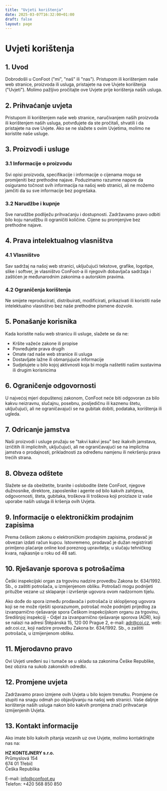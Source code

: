 ```yaml
---
title: "Uvjeti korištenja"
date: 2025-03-07T16:32:00+01:00
draft: false
layout: page
---
```


# Uvjeti korištenja

## 1. Uvod

Dobrodošli u ConFoot ("mi", "naš" ili "nas"). Pristupom ili korištenjem naše web stranice, proizvoda ili usluga, pristajete na ove Uvjete korištenja ("Uvjeti"). Molimo pažljivo pročitajte ove Uvjete prije korištenja naših usluga.

## 2. Prihvaćanje uvjeta

Pristupom ili korištenjem naše web stranice, naručivanjem naših proizvoda ili korištenjem naših usluga, potvrđujete da ste pročitali, shvatili i da pristajete na ove Uvjete. Ako se ne slažete s ovim Uvjetima, molimo ne koristite naše usluge.

## 3. Proizvodi i usluge

### 3.1 Informacije o proizvodu
Svi opisi proizvoda, specifikacije i informacije o cijenama mogu se promijeniti bez prethodne najave. Poduzimamo razumne napore da osiguramo točnost svih informacija na našoj web stranici, ali ne možemo jamčiti da su sve informacije bez pogrešaka.

### 3.2 Narudžbe i kupnje
Sve narudžbe podliježu prihvaćanju i dostupnosti. Zadržavamo pravo odbiti bilo koju narudžbu ili ograničiti količine. Cijene su promjenjive bez prethodne najave.

## 4. Prava intelektualnog vlasništva

### 4.1 Vlasništvo
Sav sadržaj na našoj web stranici, uključujući tekstove, grafike, logotipe, slike i softver, je vlasništvo ConFoot-a ili njegovih dobavljača sadržaja i zaštićen je međunarodnim zakonima o autorskim pravima.

### 4.2 Ograničenja korištenja
Ne smijete reproducirati, distribuirati, modificirati, prikazivati ili koristiti naše intelektualno vlasništvo bez naše prethodne pismene dozvole.

## 5. Ponašanje korisnika

Kada koristite našu web stranicu ili usluge, slažete se da ne:
- Kršite važeće zakone ili propise
- Povređujete prava drugih
- Omate rad naše web stranice ili usluga
- Dostavljate lažne ili obmanjujuće informacije
- Sudjelujete u bilo kojoj aktivnosti koja bi mogla naštetiti našim sustavima ili drugim korisnicima

## 6. Ograničenje odgovornosti

U najvećoj mjeri dopuštenoj zakonom, ConFoot neće biti odgovoran za bilo kakvu neizravnu, slučajnu, posebnu, posljedičnu ili kaznenu štetu, uključujući, ali ne ograničavajući se na gubitak dobiti, podataka, korištenja ili ugleda.

## 7. Odricanje jamstva

Naši proizvodi i usluge pružaju se "takvi kakvi jesu" bez ikakvih jamstava, izričitih ili implicitnih, uključujući, ali ne ograničavajući se na implicitna jamstva o prodajnosti, prikladnosti za određenu namjenu ili nekršenju prava trećih strana.

## 8. Obveza odštete

Slažete se da obeštetite, branite i oslobodite štete ConFoot, njegove dužnosnike, direktore, zaposlenike i agente od bilo kakvih zahtjeva, odgovornosti, šteta, gubitaka, troškova ili troškova koji proizlaze iz vaše uporabe naših usluga ili kršenja ovih Uvjeta.

## 9. Informacije o elektroničkim prodajnim zapisima

Prema češkom zakonu o elektroničkim prodajnim zapisima, prodavač je obvezan izdati račun kupcu. Istovremeno, prodavač je dužan registrirati primljeno plaćanje online kod poreznog upravitelja; u slučaju tehničkog kvara, najkasnije u roku od 48 sati.

## 10. Rješavanje sporova s potrošačima

Češki inspekcijski organ za trgovinu nadzire provedbu Zakona br. 634/1992. Sb., o zaštiti potrošača, u izmijenjenom obliku. Potrošači mogu podnijeti pritužbe vezane uz sklapanje i izvršenje ugovora ovom nadzornom tijelu.

Ako dođe do spora između prodavača i potrošača iz sklopljenog ugovora koji se ne može riješiti sporazumom, potrošač može podnijeti prijedlog za izvanparnično rješavanje spora Češkom inspekcijskom organu za trgovinu, Središnjoj inspekciji - Odjel za izvanparnično rješavanje sporova (ADR), koji se nalazi na adresi Štěpánská 15, 120 00 Prague 2, e-mail: adr@coi.cz, web: adr.coi.cz, koji nadzire provedbu Zakona br. 634/1992. Sb., o zaštiti potrošača, u izmijenjenom obliku.

## 11. Mjerodavno pravo

Ovi Uvjeti uređeni su i tumače se u skladu sa zakonima Češke Republike, bez obzira na sukob zakonskih odredbi.

## 12. Promjene uvjeta

Zadržavamo pravo izmjene ovih Uvjeta u bilo kojem trenutku. Promjene će stupiti na snagu odmah po objavljivanju na našoj web stranici. Vaše daljnje korištenje naših usluga nakon bilo kakvih promjena znači prihvaćanje izmijenjenih Uvjeta.

## 13. Kontakt informacije

Ako imate bilo kakvih pitanja vezanih uz ove Uvjete, molimo kontaktirajte nas na:

**HZ KONTEJNERY s.r.o.**  
Průmyslová 154  
674 01 Třebíč  
Češka Republika

E-mail: info@confoot.eu  
Telefon: +420 568 850 850